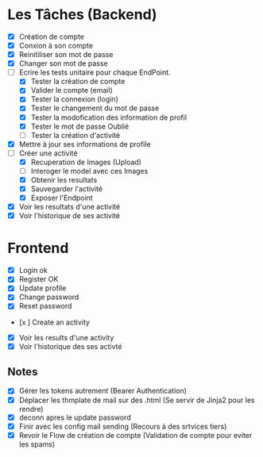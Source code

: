 # Les Tâches (Backend)
- [x] Création de compte
- [x] Conxion à son compte
- [x] Reinitiliser son mot de passe
- [x] Changer son mot de passe
- [ ] Ecrire les tests unitaire pour chaque EndPoint.
  - [x] Tester la création de compte
  - [x] Valider le compte (email)
  - [x] Tester la connexion (login)
  - [x] Tester le changement du mot de passe
  - [x] Tester la modofication des information de profil
  - [x] Tester le mot de passe Oublié
  - [ ] Tester la création d'activité
- [x] Mettre à jour ses informations de profile
- [ ] Créer une activité
  - [x] Recuperation de Images (Upload)
  - [ ] Interoger le model avec ces Images
  - [x] Obtenir les resultats
  - [x] Sauvegarder l'activité
  - [x] Exposer l'Endpoint
- [x] Voir les resultats d'une activité
- [x] Voir l'historique de ses activité
  
# Frontend
- [x] Login  ok
- [x] Register OK
- [x] Update profile
- [x] Change password
- [x] Reset password
- [x ] Create an activity
- [X] Voir les results d'une activity
- [x] Voir l'historique des ses activté
  
## Notes
- [x] Gérer les tokens autrement (Bearer Authentication)
- [x] Déplacer les thmplate de mail sur des .html (Se servir de Jinja2 pour les rendre)
- [x] deconn apres le update password
- [x] Finir avec les config mail sending (Recours à des srtvices tiers)
- [x] Revoir le Flow de création de compte (Validation de compte pour eviter les spams)